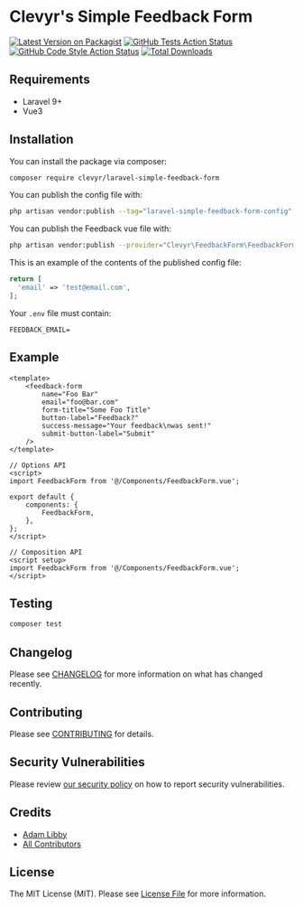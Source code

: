 # Clevyr's Simple Feedback Form

[![Latest Version on Packagist](https://img.shields.io/packagist/v/clevyr/laravel-simple-feedback-form.svg?style=flat-square)](https://packagist.org/packages/clevyr/laravel-simple-feedback-form)
[![GitHub Tests Action Status](https://img.shields.io/github/workflow/status/clevyr/laravel-simple-feedback-form/run-tests?label=tests)](https://github.com/clevyr/laravel-simple-feedback-form/actions?query=workflow%3Arun-tests+branch%3Amain)
[![GitHub Code Style Action Status](https://img.shields.io/github/workflow/status/clevyr/laravel-simple-feedback-form/Check%20&%20fix%20styling?label=code%20style)](https://github.com/clevyr/laravel-simple-feedback-form/actions?query=workflow%3A"Check+%26+fix+styling"+branch%3Amain)
[![Total Downloads](https://img.shields.io/packagist/dt/clevyr/laravel-simple-feedback-form.svg?style=flat-square)](https://packagist.org/packages/clevyr/laravel-simple-feedback-form)

## Requirements

-   Laravel 9+
-   Vue3

## Installation

You can install the package via composer:

```bash
composer require clevyr/laravel-simple-feedback-form
```

You can publish the config file with:

```bash
php artisan vendor:publish --tag="laravel-simple-feedback-form-config"
```

You can publish the Feedback vue file with:

```bash
php artisan vendor:publish --provider="Clevyr\FeedbackForm\FeedbackFormServiceProvider"
```

This is an example of the contents of the published config file:

```php
return [
  'email' => 'test@email.com',
];
```

Your `.env` file must contain:

```
FEEDBACK_EMAIL=
```

## Example

```vue
<template>
    <feedback-form
        name="Foo Bar"
        email="foo@bar.com"
        form-title="Some Foo Title"
        button-label="Feedback?"
        success-message="Your feedback\nwas sent!"
        submit-button-label="Submit"
    />
</template>

// Options API
<script>
import FeedbackForm from '@/Components/FeedbackForm.vue';

export default {
    components: {
        FeedbackForm,
    },
};
</script>

// Composition API
<script setup>
import FeedbackForm from '@/Components/FeedbackForm.vue';
</script>
```

## Testing

```bash
composer test
```

## Changelog

Please see [CHANGELOG](CHANGELOG.md) for more information on what has changed recently.

## Contributing

Please see [CONTRIBUTING](https://github.com/spatie/.github/blob/main/CONTRIBUTING.md) for details.

## Security Vulnerabilities

Please review [our security policy](../../security/policy) on how to report security vulnerabilities.

## Credits

-   [Adam Libby](https://github.com/clevyr)
-   [All Contributors](../../contributors)

## License

The MIT License (MIT). Please see [License File](LICENSE.md) for more information.
